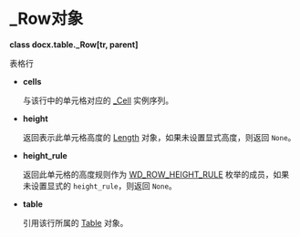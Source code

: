 # _Row对象

[_Cell]: ../api/table_cell.md
[Length]: ../api/shared_length_object.md
[WD_ROW_HEIGHT_RULE]: ../api/enum_wd_row_height_rule.md
[Table]: ../api/table_table_object.md

**class docx.table._Row[tr, parent]**

表格行

- **cells**

    与该行中的单元格对应的 [_Cell] 实例序列。

- **height**

    返回表示此单元格高度的 [Length] 对象，如果未设置显式高度，则返回 `None`。

- **height_rule**

    返回此单元格的高度规则作为 [WD_ROW_HEIGHT_RULE] 枚举的成员，如果未设置显式的 `height_rule`，则返回 `None`。

- **table**

    引用该行所属的 [Table] 对象。
